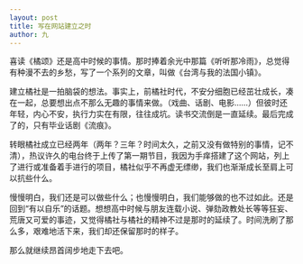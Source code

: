 ```yaml
---
layout: post
title: 写在网站建立之时
author: 九
---
```


喜读《橘颂》还是高中时候的事情。那时捧着余光中那篇《听听那冷雨》，总觉得有种漫不去的乡愁，写了一个系列的文章，叫做《台湾与我的法国小镇》。

建立橘社是一拍脑袋的想法。事实上，前橘社时代，不安分细胞已经茁壮成长，凑在一起，总要想出点不那么无趣的事情来做。（戏曲、话剧、电影……）但彼时还年轻，内心不安，执行力实在有限，往往成坑。读书交流倒是一直延续。最后完成了的，只有毕业话剧《流痕》。

转眼橘社成立已经两年（两年？三年？时间太久，之前又没有做特别的事情，记不清），热议许久的电台终于上传了第一期节目，我因为手痒搭建了这个网站，列上了进行或准备着手进行的项目，橘社似乎不再虚无缥缈，我们也渐渐成长至肩上可以抗些什么。

慢慢明白，我们还是可以做些什么；也慢慢明白，我们能够做的也不过如此。还是回到“有以自乐”的话题。想想高中时候与朋友连载小说、弹劾政教处长等等狂妄、荒唐又可爱的事迹，又觉得橘社与橘社的精神不过是那时的延续了。时间洗刷了那么多，艰难地活下来，我们却还保留那时的样子。

那么就继续昂首阔步地走下去吧。